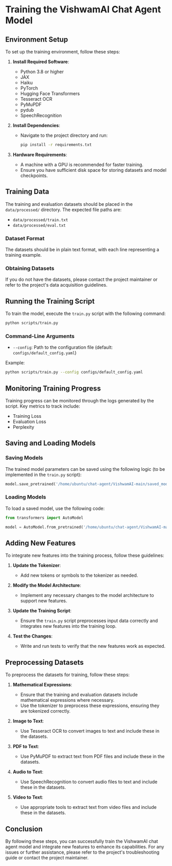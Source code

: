 # Training the VishwamAI Chat Agent Model

## Environment Setup
To set up the training environment, follow these steps:

1. **Install Required Software**:
   - Python 3.8 or higher
   - JAX
   - Haiku
   - PyTorch
   - Hugging Face Transformers
   - Tesseract OCR
   - PyMuPDF
   - pydub
   - SpeechRecognition

2. **Install Dependencies**:
   - Navigate to the project directory and run:
     ```bash
     pip install -r requirements.txt
     ```

3. **Hardware Requirements**:
   - A machine with a GPU is recommended for faster training.
   - Ensure you have sufficient disk space for storing datasets and model checkpoints.

## Training Data
The training and evaluation datasets should be placed in the `data/processed/` directory. The expected file paths are:

- `data/processed/train.txt`
- `data/processed/eval.txt`

### Dataset Format
The datasets should be in plain text format, with each line representing a training example.

### Obtaining Datasets
If you do not have the datasets, please contact the project maintainer or refer to the project's data acquisition guidelines.

## Running the Training Script
To train the model, execute the `train.py` script with the following command:

```bash
python scripts/train.py
```

### Command-Line Arguments
- `--config`: Path to the configuration file (default: `configs/default_config.yaml`)

Example:
```bash
python scripts/train.py --config configs/default_config.yaml
```

## Monitoring Training Progress
Training progress can be monitored through the logs generated by the script. Key metrics to track include:

- Training Loss
- Evaluation Loss
- Perplexity

## Saving and Loading Models
### Saving Models
The trained model parameters can be saved using the following logic (to be implemented in the `train.py` script):

```python
model.save_pretrained('/home/ubuntu/chat-agent/VishwamAI-main/saved_models')
```

### Loading Models
To load a saved model, use the following code:

```python
from transformers import AutoModel

model = AutoModel.from_pretrained('/home/ubuntu/chat-agent/VishwamAI-main/saved_models')
```

## Adding New Features
To integrate new features into the training process, follow these guidelines:

1. **Update the Tokenizer**:
   - Add new tokens or symbols to the tokenizer as needed.

2. **Modify the Model Architecture**:
   - Implement any necessary changes to the model architecture to support new features.

3. **Update the Training Script**:
   - Ensure the `train.py` script preprocesses input data correctly and integrates new features into the training loop.

4. **Test the Changes**:
   - Write and run tests to verify that the new features work as expected.

## Preprocessing Datasets
To preprocess the datasets for training, follow these steps:

1. **Mathematical Expressions**:
   - Ensure that the training and evaluation datasets include mathematical expressions where necessary.
   - Use the tokenizer to preprocess these expressions, ensuring they are tokenized correctly.

2. **Image to Text**:
   - Use Tesseract OCR to convert images to text and include these in the datasets.

3. **PDF to Text**:
   - Use PyMuPDF to extract text from PDF files and include these in the datasets.

4. **Audio to Text**:
   - Use SpeechRecognition to convert audio files to text and include these in the datasets.

5. **Video to Text**:
   - Use appropriate tools to extract text from video files and include these in the datasets.

## Conclusion
By following these steps, you can successfully train the VishwamAI chat agent model and integrate new features to enhance its capabilities. For any issues or further assistance, please refer to the project's troubleshooting guide or contact the project maintainer.
